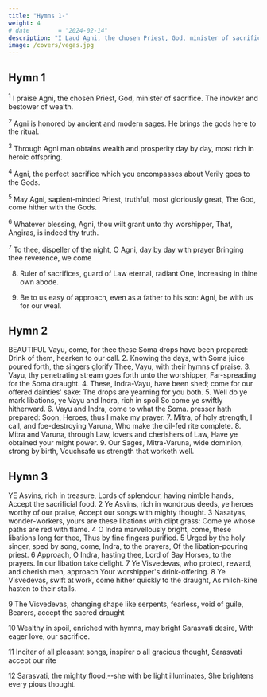 ```yaml
---
title: "Hymns 1-"
weight: 4
# date        = "2024-02-14"
description: "I Laud Agni, the chosen Priest, God, minister of sacrifice. The hotar, lavishest of wealth"
image: /covers/vegas.jpg
---
```





## Hymn 1

<sup>1</sup> I praise Agni, the chosen Priest, God, minister of sacrifice. The inovker and bestower of wealth.

<sup>2</sup> Agni is honored by ancient and modern sages. He brings the gods here to the ritual.

<sup>3</sup> Through Agni man obtains wealth and prosperity day by day, most rich in heroic offspring.

<sup>4</sup> Agni, the perfect sacrifice which you encompasses about Verily goes to the Gods.

<sup>5</sup> May Agni, sapient-minded Priest, truthful, most gloriously great, The God, come hither with the Gods.

<sup>6</sup> Whatever blessing, Agni, thou wilt grant unto thy worshipper,
   That, Angiras, is indeed thy truth.

<sup>7</sup> To thee, dispeller of the night, O Agni, day by day with prayer
   Bringing thee reverence, we come

8. Ruler of sacrifices, guard of Law eternal, radiant One,
   Increasing in thine own abode.

9. Be to us easy of approach, even as a father to his son:
   Agni, be with us for our weal.


## Hymn 2

BEAUTIFUL Vayu, come, for thee these Soma drops have been prepared:
     Drink of them, hearken to our call.
2. Knowing the days, with Soma juice poured forth, the singers glorify
     Thee, Vayu, with their hymns of praise.
3. Vayu, thy penetrating stream goes forth unto the worshipper,
     Far-spreading for the Soma draught.
4. These, Indra-Vayu, have been shed; come for our offered dainties' sake:
     The drops are yearning for you both.
5. Well do ye mark libations, ye Vayu and Indra, rich in spoil
     So come ye swiftly hitherward.
6. Vayu and Indra, come to what the Soma. presser hath prepared:
     Soon, Heroes, thus I make my prayer.
7. Mitra, of holy strength, I call, and foe-destroying Varuna,
     Who make the oil-fed rite complete.
8. Mitra and Varuna, through Law, lovers and cherishers of Law,
     Have ye obtained your might power.
9. Our Sages, Mitra-Varuna, wide dominion, strong by birth,
     Vouchsafe us strength that worketh well.



## Hymn 3

 YE Asvins, rich in treasure, Lords of splendour, having nimble hands,
     Accept the sacrificial food.
2 Ye Asvins, rich in wondrous deeds, ye heroes worthy of our praise,
     Accept our songs with mighty thought.
3 Nasatyas, wonder-workers, yours are these libations with clipt grass:
     Come ye whose paths are red with flame.
4 O Indra marvellously bright, come, these libations long for thee,
     Thus by fine fingers purified.
5 Urged by the holy singer, sped by song, come, Indra, to the prayers,
     Of the libation-pouring priest.
6 Approach, O Indra, hasting thee, Lord of Bay Horses, to the prayers.
     In our libation take delight.
7 Ye Visvedevas, who protect, reward, and cherish men, approach
     Your worshipper's drink-offering.
8 Ye Visvedevas, swift at work, come hither quickly to the draught,
     As milch-kine hasten to their stalls.
     
9 The Visvedevas, changing shape like serpents, fearless, void of guile, Bearers, accept the sacred draught

10 Wealthy in spoil, enriched with hymns, may bright Sarasvati desire, With eager love, our sacrifice.

11 Inciter of all pleasant songs, inspirer o all gracious thought,      Sarasvati accept our rite

12 Sarasvati, the mighty flood,--she with be light illuminates, She brightens every pious thought.

